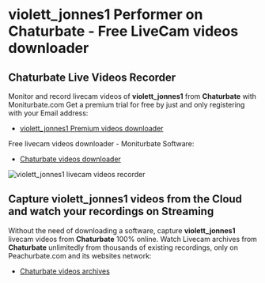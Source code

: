 # violett_jonnes1 Performer on Chaturbate - Free LiveCam videos downloader

## Chaturbate Live Videos Recorder

Monitor and record livecam videos of **violett_jonnes1** from **Chaturbate** with Moniturbate.com
Get a premium trial for free by just and only registering with your Email address:
* [violett_jonnes1 Premium videos downloader](https://moniturbate.com/request-demo-licence-key.html)

Free livecam videos downloader - Moniturbate Software:
* [Chaturbate videos downloader](https://moniturbate.com/moniturbate-download-software.html)

![violett_jonnes1 livecam videos recorder](https://peachurnet.com/templates/moniturbate-software.png)


## Capture violett_jonnes1 videos from the Cloud and watch your recordings on Streaming

Without the need of downloading a software, capture **violett_jonnes1** livecam videos from **Chaturbate** 100% online.
Watch Livecam archives from **Chaturbate** unlimitedly from thousands of existing recordings, only on Peachurbate.com and its websites network:
* [Chaturbate videos archives](https://peachurnet.com/)
